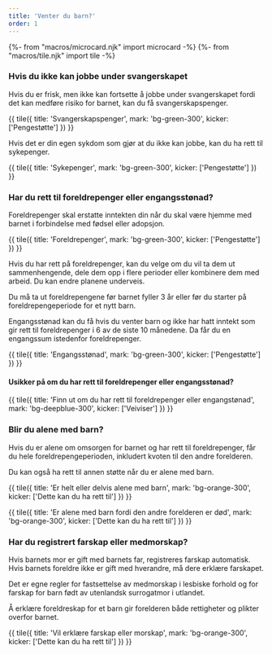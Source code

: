 ```yaml
---
title: 'Venter du barn?'
order: 1
---
```


{%- from "macros/microcard.njk" import microcard -%}
{%- from "macros/tile.njk" import tile -%}

### Hvis du ikke kan jobbe under svangerskapet

Hvis du er frisk, men ikke kan fortsette å jobbe under svangerskapet fordi det kan medføre risiko for barnet, kan du få svangerskapspenger.

{{ tile({ 
  title: 'Svangerskapspenger', 
  mark: 'bg-green-300', 
  kicker: ['Pengestøtte'] 
}) }}

Hvis det er din egen sykdom som gjør at du ikke kan jobbe, kan du ha rett til sykepenger.

{{ tile({ 
  title: 'Sykepenger', 
  mark: 'bg-green-300', 
  kicker: ['Pengestøtte'] 
}) }}

### Har du rett til foreldrepenger eller engangsstønad?

Foreldrepenger skal erstatte inntekten din når du skal være hjemme med barnet i forbindelse med fødsel eller adopsjon.

{{ tile({ 
  title: 'Foreldrepenger', 
  mark: 'bg-green-300', 
  kicker: ['Pengestøtte'] 
}) }}

Hvis du har rett på foreldrepenger, kan du velge om du vil ta dem ut sammenhengende, dele dem opp i flere perioder eller kombinere dem med arbeid. Du kan endre planene underveis.

Du må ta ut foreldrepengene før barnet fyller 3 år eller før du starter på foreldrepengeperiode for et nytt barn.

Engangsstønad kan du få hvis du venter barn og ikke har hatt inntekt som gir rett til foreldrepenger i 6 av de siste 10 månedene. Da får du en engangssum istedenfor foreldrepenger.

{{ tile({ 
  title: 'Engangsstønad', 
  mark: 'bg-green-300', 
  kicker: ['Pengestøtte'] 
}) }}
#### Usikker på om du har rett til foreldrepenger eller engangsstønad?

{{ tile({ 
  title: 'Finn ut om du har rett til foreldrepenger eller engangstønad', 
  mark: 'bg-deepblue-300', 
  kicker: ['Veiviser'] 
}) }}

### Blir du alene med barn?

Hvis du er alene om omsorgen for barnet og har rett til foreldrepenger, får du hele foreldrepengeperioden, inkludert kvoten til den andre forelderen.

Du kan også ha rett til annen støtte når du er alene med barn.

{{ tile({ 
  title: 'Er helt eller delvis alene med barn', 
  mark: 'bg-orange-300', 
  kicker: ['Dette kan du ha rett til'] 
}) }}

{{ tile({ 
  title: 'Er alene med barn fordi den andre forelderen er død', 
  mark: 'bg-orange-300', 
  kicker: ['Dette kan du ha rett til'] 
}) }}

### Har du registrert farskap eller medmorskap?

Hvis barnets mor er gift med barnets far, registreres farskap automatisk. Hvis barnets foreldre ikke er gift med hverandre, må dere erklære farskapet.

Det er egne regler for fastsettelse av medmorskap i lesbiske forhold og for farskap for barn født av utenlandsk surrogatmor i utlandet.

Å erklære foreldreskap for et barn gir forelderen både rettigheter og plikter overfor barnet.

{{ tile({ 
  title: 'Vil erklære farskap eller morskap', 
  mark: 'bg-orange-300', 
  kicker: ['Dette kan du ha rett til'] 
}) }}